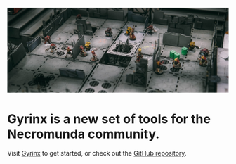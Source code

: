 ![](./assets/93daeffd-9587-404a-b3e1-33eff4ce7398.125ec2d90c2e.jpg)

# Gyrinx is a new set of tools for the Necromunda community.

Visit [Gyrinx](https://gyrinx.app) to get started, or check out the [GitHub repository](https://github.com/gyrinx-app/gyrinx).
